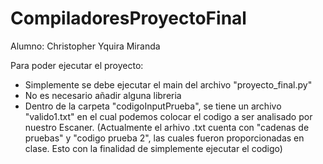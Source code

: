 # CompiladoresProyectoFinal

Alumno: Christopher Yquira Miranda

Para poder ejecutar el proyecto:
- Simplemente se debe ejecutar el main del archivo "proyecto_final.py"
- No es necesario añadir alguna libreria
- Dentro de la carpeta "codigoInputPrueba", se tiene un archivo "valido1.txt" en el cual podemos colocar el codigo a ser analisado por nuestro Escaner.
(Actualmente el arhivo .txt cuenta con "cadenas de pruebas" y "codigo prueba 2", las cuales fueron proporcionadas en clase. Esto con la finalidad de simplemente ejecutar el codigo)

